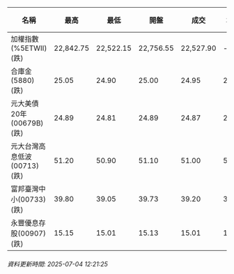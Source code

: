 | 名稱 | 最高 | 最低 | 開盤 | 成交 | 均價 | 成交金額(億) | 昨收 | 漲跌幅 | 漲跌 | 總量 | 昨量 | 振幅 |
| -------- | -------- | -------- | -------- |-------- | -------- | -------- |-------- |-------- |-------- | -------- | -------- |-------- |
|加權指數(%5ETWII) (跌)|22,842.75|22,522.15|22,756.55|22,527.90|-|2,367.99|22,712.97|0.81%|185.07|4,202,584|0|1.41%|
|合庫金(5880) (跌)|25.05|24.90|25.00|24.95|24.97|1.19|25.00|0.20%|0.05|4,747|5,586|0.60%|
|元大美債20年(00679B) (跌)|24.89|24.81|24.89|24.87|24.84|7.32|25.08|0.84%|0.21|29,458|30,094|0.32%|
|元大台灣高息低波(00713) (跌)|51.20|50.90|51.10|51.00|51.04|2.23|51.10|0.20%|0.10|4,374|6,512|0.59%|
|富邦臺灣中小(00733) (跌)|39.80|39.05|39.73|39.20|39.35|0.185|39.63|1.09%|0.43|469|1,223|1.89%|
|永豐優息存股(00907) (跌)|15.15|15.01|15.13|15.01|15.05|0.053|15.10|0.60%|0.09|353|1,496|0.93%|
###### 資料更新時間: 2025-07-04 12:21:25